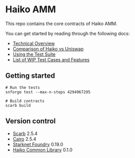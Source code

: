 # Haiko AMM

This repo contains the core contracts of Haiko AMM.

You can get started by reading through the following docs:

- [Technical Overview](./docs/1-technical-overview.md)
- [Comparison of Haiko vs Uniswap](./docs/2-haiko-vs-uniswap.md)
- [Using the Test Suite](./docs/4-testing-suite.md)
- [List of WIP Test Cases and Features](./docs/3-wip.md)

## Getting started

```shell
# Run the tests
snforge test --max-n-steps 4294967295

# Build contracts
scarb build
```

## Version control

- [Scarb](https://github.com/software-mansion/scarb) 2.5.4
- [Cairo](https://github.com/starkware-libs/cairo) 2.5.4
- [Starknet Foundry](https://github.com/foundry-rs/starknet-foundry) 0.19.0
- [Haiko Common Library](https://github.com/haiko-xyz/library) 0.1.0
